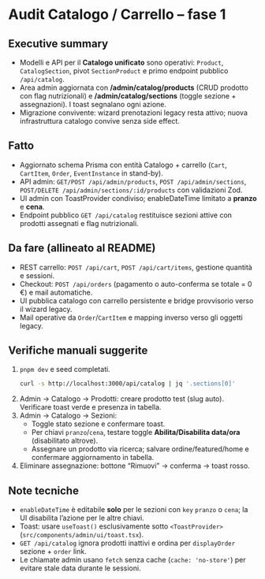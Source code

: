 # Audit Catalogo / Carrello – fase 1

## Executive summary
- Modelli e API per il **Catalogo unificato** sono operativi: `Product`, `CatalogSection`, pivot `SectionProduct` e primo endpoint pubblico `/api/catalog`.
- Area admin aggiornata con **/admin/catalog/products** (CRUD prodotto con flag nutrizionali) e **/admin/catalog/sections** (toggle sezione + assegnazioni). I toast segnalano ogni azione.
- Migrazione convivente: wizard prenotazioni legacy resta attivo; nuova infrastruttura catalogo convive senza side effect.

## Fatto
- Aggiornato schema Prisma con entità Catalogo + carrello (`Cart`, `CartItem`, `Order`, `EventInstance` in stand-by).
- API admin: `GET/POST /api/admin/products`, `POST /api/admin/sections`, `POST/DELETE /api/admin/sections/:id/products` con validazioni Zod.
- UI admin con ToastProvider condiviso; enableDateTime limitato a **pranzo** e **cena**.
- Endpoint pubblico `GET /api/catalog` restituisce sezioni attive con prodotti assegnati e flag nutrizionali.

## Da fare (allineato al README)
- REST carrello: `POST /api/cart`, `POST /api/cart/items`, gestione quantità e sessioni.
- Checkout: `POST /api/orders` (pagamento o auto-conferma se totale = 0 €) e mail automatiche.
- UI pubblica catalogo con carrello persistente e bridge provvisorio verso il wizard legacy.
- Mail operative da `Order`/`CartItem` e mapping inverso verso gli oggetti legacy.

## Verifiche manuali suggerite
1. `pnpm dev` e seed completati.  
   ```bash
   curl -s http://localhost:3000/api/catalog | jq '.sections[0]'
   ```
2. Admin → Catalogo → Prodotti: creare prodotto test (slug auto).  
   Verificare toast verde e presenza in tabella.
3. Admin → Catalogo → Sezioni:  
   - Toggle stato sezione e confermare toast.  
   - Per chiavi `pranzo`/`cena`, testare toggle **Abilita/Disabilita data/ora** (disabilitato altrove).  
   - Assegnare un prodotto via ricerca; salvare ordine/featured/home e confermare aggiornamento in tabella.
4. Eliminare assegnazione: bottone “Rimuovi” → conferma → toast rosso.

## Note tecniche
- `enableDateTime` è editabile **solo** per le sezioni con `key` `pranzo` o `cena`; la UI disabilita l’azione per le altre chiavi.
- Toast: usare `useToast()` esclusivamente sotto `<ToastProvider>` (`src/components/admin/ui/toast.tsx`).
- `GET /api/catalog` ignora prodotti inattivi e ordina per `displayOrder` sezione + `order` link.
- Le chiamate admin usano `fetch` senza cache (`cache: 'no-store'`) per evitare stale data durante le sessioni.
